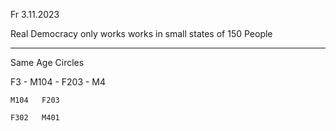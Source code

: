 Fr 3.11.2023

Real Democracy
only works works
in small states of 150 People

----

Same Age Circles

F3 - M104 - F203 - M4

```
M104   F203

F302   M401
```
